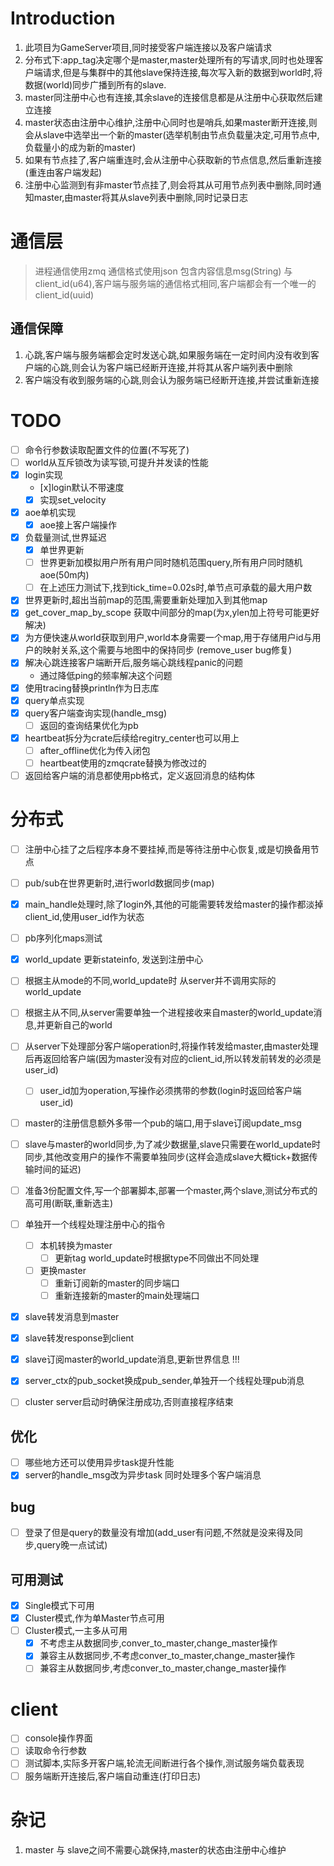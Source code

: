 # Introduction
1. 此项目为GameServer项目,同时接受客户端连接以及客户端请求
2. 分布式下:app_tag决定哪个是master,master处理所有的写请求,同时也处理客户端请求,但是与集群中的其他slave保持连接,每次写入新的数据到world时,将数据(world)同步广播到所有的slave.
3. master同注册中心也有连接,其余slave的连接信息都是从注册中心获取然后建立连接
4. master状态由注册中心维护,注册中心同时也是哨兵,如果master断开连接,则会从slave中选举出一个新的master(选举机制由节点负载量决定,可用节点中,负载量小的成为新的master)
5. 如果有节点挂了,客户端重连时,会从注册中心获取新的节点信息,然后重新连接(重连由客户端发起)
6. 注册中心监测到有非master节点挂了,则会将其从可用节点列表中删除,同时通知master,由master将其从slave列表中删除,同时记录日志
# 通信层
> 进程通信使用zmq
> 通信格式使用json 包含内容信息msg(String) 与client_id(u64),客户端与服务端的通信格式相同,客户端都会有一个唯一的client_id(uuid)
## 通信保障
1. 心跳,客户端与服务端都会定时发送心跳,如果服务端在一定时间内没有收到客户端的心跳,则会认为客户端已经断开连接,并将其从客户端列表中删除
2. 客户端没有收到服务端的心跳,则会认为服务端已经断开连接,并尝试重新连接
# TODO
- [ ] 命令行参数读取配置文件的位置(不写死了)
- [ ] world从互斥锁改为读写锁,可提升并发读的性能
- [x] login实现 
  - [x]login默认不带速度
  - [x] 实现set_velocity 

- [x] aoe单机实现
  - [x] aoe接上客户端操作
- [x] 负载量测试,世界延迟
  - [x] 单世界更新
  - [ ] 世界更新加模拟用户所有用户同时随机范围query,所有用户同时随机aoe(50m内)
  - [ ] 在上述压力测试下,找到tick_time=0.02s时,单节点可承载的最大用户数

- [x] 世界更新时,超出当前map的范围,需要重新处理加入到其他map
- [x] get_cover_map_by_scope 获取中间部分的map(为x,ylen加上符号可能更好解决)
- [x] 为方便快速从world获取到用户,world本身需要一个map,用于存储用户id与用户的映射关系,这个需要与地图中的保持同步 (remove_user bug修复)
- [x] 解决心跳连接客户端断开后,服务端心跳线程panic的问题
  - 通过降低ping的频率解决这个问题
- [x] 使用tracing替换println作为日志库
- [x] query单点实现
- [x] query客户端查询实现(handle_msg)
  - [ ] 返回的查询结果优化为pb
- [x] heartbeat拆分为crate后续给regitry_center也可以用上
  - [ ] after_offline优化为传入闭包
  - [ ] heartbeat使用的zmqcrate替换为修改过的
- [ ] 返回给客户端的消息都使用pb格式，定义返回消息的结构体
# 分布式
- [ ] 注册中心挂了之后程序本身不要挂掉,而是等待注册中心恢复,或是切换备用节点 
- [ ] pub/sub在世界更新时,进行world数据同步(map) 
- [x] main_handle处理时,除了login外,其他的可能需要转发给master的操作都淡掉client_id,使用user_id作为状态
- [ ] pb序列化maps测试
- [x] world_update 更新stateinfo, 发送到注册中心
- [ ] 根据主从mode的不同,world_update时 从server并不调用实际的world_update
- [ ] 根据主从不同,从server需要单独一个进程接收来自master的world_update消息,并更新自己的world
- [ ] 从server下处理部分客户端operation时,将操作转发给master,由master处理后再返回给客户端(因为master没有对应的client_id,所以转发前转发的必须是user_id)
  - [ ] user_id加为operation,写操作必须携带的参数(login时返回给客户端user_id)
- [ ] master的注册信息额外多带一个pub的端口,用于slave订阅update_msg
- [ ] slave与master的world同步,为了减少数据量,slave只需要在world_update时同步,其他改变用户的操作不需要单独同步(这样会造成slave大概tick+数据传输时间的延迟)
- [ ] 准备3份配置文件,写一个部署脚本,部署一个master,两个slave,测试分布式的高可用(断联,重新选主)


- [ ] 单独开一个线程处理注册中心的指令
  - [ ] 本机转换为master
    - [ ] 更新tag world_update时根据type不同做出不同处理
  - [ ] 更换master
    - [ ] 重新订阅新的master的同步端口
    - [ ] 重新连接新的master的main处理端口
- [x] slave转发消息到master
- [x] slave转发response到client
- [x] slave订阅master的world_update消息,更新世界信息
!!!
- [x] server_ctx的pub_socket换成pub_sender,单独开一个线程处理pub消息
- [ ] cluster server启动时确保注册成功,否则直接程序结束
## 优化
- [ ] 哪些地方还可以使用异步task提升性能
- [x] server的handle_msg改为异步task 同时处理多个客户端消息
## bug
- [ ] 登录了但是query的数量没有增加(add_user有问题,不然就是没来得及同步,query晚一点试试)
## 可用测试
- [x] Single模式下可用
- [x] Cluster模式,作为单Master节点可用
- [ ] Cluster模式,一主多从可用
  - [x] 不考虑主从数据同步,conver_to_master,change_master操作
  - [x] 兼容主从数据同步,不考虑conver_to_master,change_master操作
  - [ ] 兼容主从数据同步,考虑conver_to_master,change_master操作
# client
- [ ] console操作界面
- [ ] 读取命令行参数
- [ ] 测试脚本,实际多开客户端,轮流无间断进行各个操作,测试服务端负载表现
- [ ] 服务端断开连接后,客户端自动重连(打印日志)
# 杂记
1. master 与 slave之间不需要心跳保持,master的状态由注册中心维护

